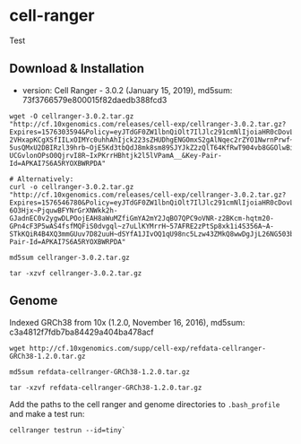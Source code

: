 # cell-ranger

Test

## Download & Installation

- version: Cell Ranger - 3.0.2 (January 15, 2019), md5sum: 73f3766579e800015f82daedb388fcd3

```console
wget -O cellranger-3.0.2.tar.gz "http://cf.10xgenomics.com/releases/cell-exp/cellranger-3.0.2.tar.gz?Expires=1576303594&Policy=eyJTdGF0ZW1lbnQiOlt7IlJlc291cmNlIjoiaHR0cDovL2NmLjEweGdlbm9taWNzLmNvbS9yZWxlYXNlcy9jZWxsLWV4cC9jZWxscmFuZ2VyLTMuMC4yLnRhci5neiIsIkNvbmRpdGlvbiI6eyJEYXRlTGVzc1RoYW4iOnsiQVdTOkVwb2NoVGltZSI6MTU3NjMwMzU5NH19fV19&Signature=L-2VHxapKCgXSfIILxOIMYc0uhhAhIjck223sZHUDhgENGOmxS2gAlNqec2rZYO1NwrnPrwf~WfOWRFIbPS-5usQMxU2DBIRzl39hrb~OjE5Kd3tbQdJ8mk8sm89SJYJkZ2zQlT64KfRwT904vb8GGOlwBieGgoV~6k6V2ryW~g7cOXwE90pldXJpfPUqjjotna4GqhopxqH~5wXK5BSz814t961rt0Dvr7dUhzILEEQvC8lDS2xlDtxvRhqRdBGyhKcEQgDSXF30YUruhHiwrdwnyBgEm0BlOym9X79tPKk-UCGvlonOPsO0QjrvI8R~IxPKrrHBhtjk2l5lVPamA__&Key-Pair-Id=APKAI7S6A5RYOXBWRPDA"

# Alternatively:
curl -o cellranger-3.0.2.tar.gz "http://cf.10xgenomics.com/releases/cell-exp/cellranger-3.0.2.tar.gz?Expires=1576546780&Policy=eyJTdGF0ZW1lbnQiOlt7IlJlc291cmNlIjoiaHR0cDovL2NmLjEweGdlbm9taWNzLmNvbS9yZWxlYXNlcy9jZWxsLWV4cC9jZWxscmFuZ2VyLTMuMC4yLnRhci5neiIsIkNvbmRpdGlvbiI6eyJEYXRlTGVzc1RoYW4iOnsiQVdTOkVwb2NoVGltZSI6MTU3NjU0Njc4MH19fV19&Signature=ZhzP28d7qzqP6-6O3Hjx~PjquwBFYNrGrXNWkk2h-GJadnEC0v2ygwDLPOojEAH8aWuMZfiGmYA2mY2JqBO7QPC9oVNR-z2BKcm-hqtm20-GPn4cF3P5wAS4fsfMQFiS0dvgql~z7uLlKYMrrH~57AFRE2zPtSp8xk1i4S356A~A-STkKQiR4B4XQ3mmGUuv7D82uuH~dSYfA1JIvOQ1qU98nc5Lzw43ZMkQ8wwDgJjL26NG503bboraM3buvMbz290Cs7nZa5dsuaDfjJK92Bn10Zvch5NYOJjlDBRwgEyhuktMkCxFq1AllWavTZw9luD9RS1SxfGAG5rX9j5YYg__&Key-Pair-Id=APKAI7S6A5RYOXBWRPDA"

md5sum cellranger-3.0.2.tar.gz

tar -xzvf cellranger-3.0.2.tar.gz 
```

## Genome

Indexed GRCh38 from 10x (1.2.0, November 16, 2016), md5sum: c3a4812f7fdb7ba84429a404ba478acf

```console
wget http://cf.10xgenomics.com/supp/cell-exp/refdata-cellranger-GRCh38-1.2.0.tar.gz

md5sum refdata-cellranger-GRCh38-1.2.0.tar.gz 

tar -xzvf refdata-cellranger-GRCh38-1.2.0.tar.gz 
```

Add the paths to the cell ranger and genome directories to `.bash_profile` and make a test run:

```console
cellranger testrun --id=tiny`
```
